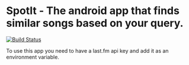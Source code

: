 # SpotIt - The android app that finds similar songs based on your query.
[![Build Status](https://travis-ci.org/V4570/SpotIt.svg?branch=master)](https://travis-ci.org/V4570/SpotIt)

To use this app you need to have a last.fm api key and add it as an environment variable.
